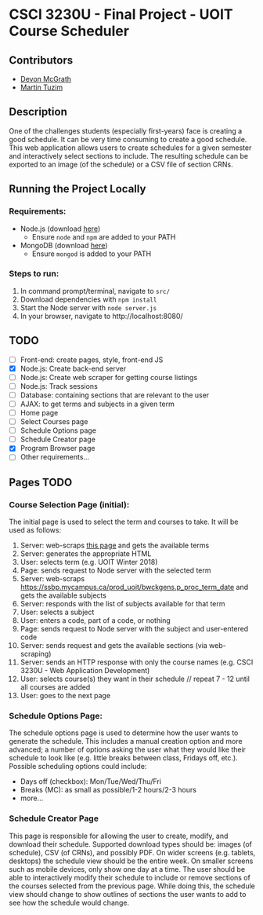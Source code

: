 # CSCI 3230U - Final Project - UOIT Course Scheduler
## Contributors
- [Devon McGrath](https://github.com/DevonMcGrath)
- [Martin Tuzim](https://github.com/Nomulous)

## Description
One of the challenges students (especially first-years) face is creating a good schedule. It can be very time consuming to create a good schedule. This web application allows users to create schedules for a given semester and interactively select sections to include. The resulting schedule can be exported to an image (of the schedule) or a CSV file of section CRNs.

## Running the Project Locally
### Requirements:
- Node.js (download [here](https://nodejs.org))
  - Ensure `node` and `npm` are added to your PATH
- MongoDB (download [here](https://www.mongodb.com/))
  - Ensure `mongod` is added to your PATH

### Steps to run:
1. In command prompt/terminal, navigate to `src/`
1. Download dependencies with `npm install`
1. Start the Node server with `node server.js`
1. In your browser, navigate to http://localhost:8080/

## TODO
- [ ] Front-end: create pages, style, front-end JS
- [x] Node.js: Create back-end server
- [ ] Node.js: Create web scraper for getting course listings
- [ ] Node.js: Track sessions
- [ ] Database: containing sections that are relevant to the user
- [ ] AJAX: to get terms and subjects in a given term
- [ ] Home page
- [ ] Select Courses page
- [ ] Schedule Options page
- [ ] Schedule Creator page
- [x] Program Browser page
- [ ] Other requirements...

## Pages TODO
### Course Selection Page (initial):
The initial page is used to select the term and courses to take. It will be used as follows:
1. Server: web-scraps [this page](https://ssbp.mycampus.ca/prod_uoit/bwckschd.p_disp_dyn_sched?TRM=U) and gets the available terms
1. Server: generates the appropriate HTML
1. User: selects term (e.g. UOIT Winter 2018)
1. Page: sends request to Node server with the selected term
1. Server: web-scraps https://ssbp.mycampus.ca/prod_uoit/bwckgens.p_proc_term_date and gets the available subjects
1. Server: responds with the list of subjects available for that term
1. User: selects a subject
1. User: enters a code, part of a code, or nothing
1. Page: sends request to Node server with the subject and user-entered code
1. Server: sends request and gets the available sections (via web-scraping)
1. Server: sends an HTTP response with only the course names (e.g. CSCI 3230U - Web Application Development)
1. User: selects course(s) they want in their schedule // repeat 7 - 12 until all courses are added
1. User: goes to the next page

### Schedule Options Page:
The schedule options page is used to determine how the user wants to generate the schedule. This includes a manual creation option and more advanced; a number of options asking the user what they would like their schedule to look like (e.g. little breaks between class, Fridays off, etc.). Possible scheduling options could include:
- Days off (checkbox): Mon/Tue/Wed/Thu/Fri
- Breaks (MC): as small as possible/1-2 hours/2-3 hours
- more...

### Schedule Creator Page
This page is responsible for allowing the user to create, modify, and download their schedule. Supported download types should be: images (of schedule), CSV (of CRNs), and possibly PDF. On wider screens (e.g. tablets, desktops) the schedule view should be the entire week. On smaller screens such as mobile devices, only show one day at a time.
The user should be able to interactively modify their schedule to include or remove sections of the courses selected from the previous page. While doing this, the schedule view should change to show outlines of sections the user wants to add to see how the schedule would change.
